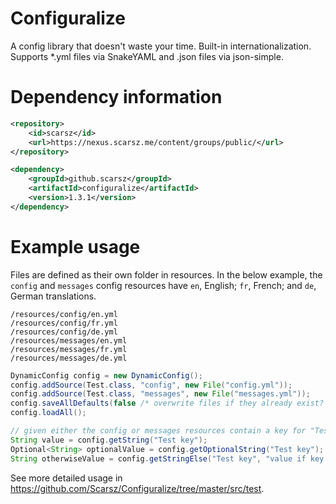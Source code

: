 # Configuralize
A config library that doesn't waste your time. Built-in internationalization.
Supports *.yml files via SnakeYAML and .json files via json-simple.

# Dependency information
```xml
<repository>
    <id>scarsz</id>
    <url>https://nexus.scarsz.me/content/groups/public/</url>
</repository>

<dependency>
    <groupId>github.scarsz</groupId>
    <artifactId>configuralize</artifactId>
    <version>1.3.1</version>
</dependency>
```

# Example usage
Files are defined as their own folder in resources. In the below example,
the `config` and `messages` config resources have `en`, English; `fr`, French;
and `de`, German translations.
```
/resources/config/en.yml
/resources/config/fr.yml
/resources/config/de.yml
/resources/messages/en.yml
/resources/messages/fr.yml
/resources/messages/de.yml
```
```java
DynamicConfig config = new DynamicConfig();
config.addSource(Test.class, "config", new File("config.yml"));
config.addSource(Test.class, "messages", new File("messages.yml"));
config.saveAllDefaults(false /* overwrite files if they already exist? */);
config.loadAll();

// given either the config or messages resources contain a key for "Test key"...
String value = config.getString("Test key");
Optional<String> optionalValue = config.getOptionalString("Test key");
String otherwiseValue = config.getStringElse("Test key", "value if key not in either resource");
```

See more detailed usage in https://github.com/Scarsz/Configuralize/tree/master/src/test.
